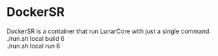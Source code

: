 # DockerSR
DockerSR is a container that run LunarCore with just a single command.<br>
./run.sh local build 6 <br>
./run.sh local run 6 <br>